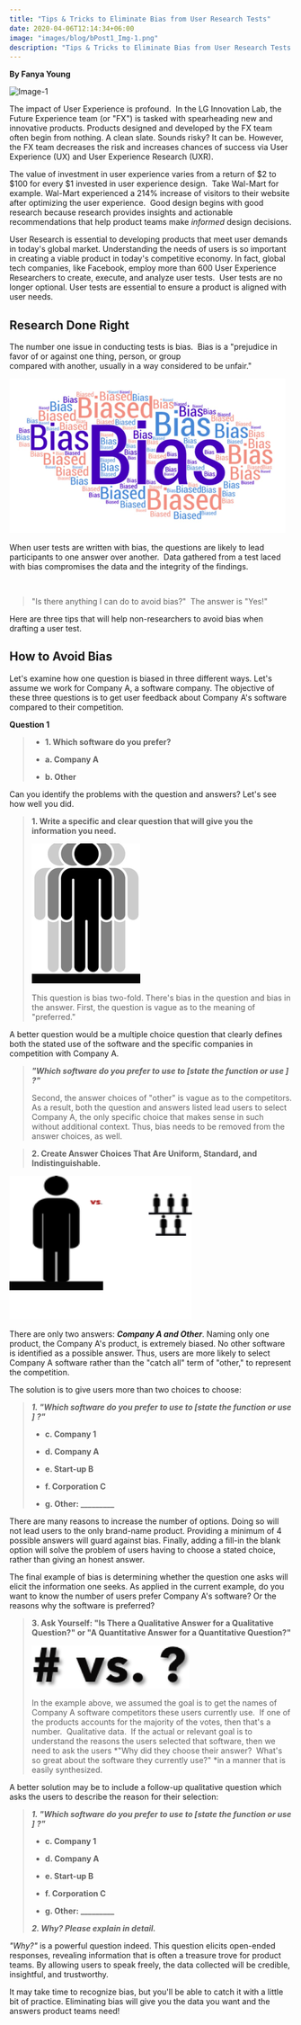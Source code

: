 ```yaml
---
title: "Tips & Tricks to Eliminate Bias from User Research Tests"
date: 2020-04-06T12:14:34+06:00
image: "images/blog/bPost1_Img-1.png"
description: "Tips & Tricks to Eliminate Bias from User Research Tests by Fanya Young"
---
```

**By Fanya Young**

![Image-1](/images/blog/bPost1_Img-1x.png) 

The impact of User
Experience is profound.  In the LG Innovation Lab, the Future Experience
team (or "FX") is tasked with spearheading new and innovative products.
Products designed and developed by the FX team often begin from nothing.
A clean slate. Sounds risky? It can be. However, the FX team decreases
the risk and increases chances of success via User Experience (UX) and
User Experience Research (UXR).

The value of investment in user experience varies from a return of \$2
to \$100 for every \$1 invested in user experience design.  Take
Wal-Mart for example. Wal-Mart experienced a 214% increase of visitors
to their website after optimizing the user experience.  Good design
begins with good research because research provides insights and
actionable recommendations that help product teams make *informed*
design decisions.

User Research is essential to developing products that meet user demands
in today's global market. Understanding the needs of users is so
important in creating a viable product in today's competitive economy.
In fact, global tech companies, like Facebook, employ more than 600 User
Experience Researchers to create, execute, and analyze user tests.  User
tests are no longer optional. User tests are essential to ensure a
product is aligned with user needs.

## Research Done Right

The number one issue in conducting tests is bias.  Bias is a
"prejudice in favor of or against one thing, person, or group
compared with another, usually in a way considered to be unfair."

![Image-2](/images/blog/bPost1_Img-2.png) 

When user tests are written with bias, the
questions are likely to lead participants to one answer over another. 
Data gathered from a test laced with bias compromises the data and the
integrity of the findings. 

                    

>"Is there anything I can do to avoid bias?"  The answer is "Yes!"

Here are three tips that will help non-researchers to avoid bias when
drafting a user test. 

## How to Avoid Bias

Let's examine how one question is biased in three different ways. Let's
assume we work for Company A, a software company. The objective of these
three questions is to get user feedback about Company A's software
compared to their competition.

**Question 1**

> * **1. Which software do you prefer?**
>
> * **a. Company A**
>
> * **b. Other**

Can you identify the problems with the question and answers? Let's see
how well you did.

> **1. Write a specific and clear question that will give you the information you need.**
>
> ![Image-3](/images/blog/bPost1_Img-3.png)
>
> This question is bias two-fold. There's
> bias in the question and bias in the answer. First, the question is
> vague as to the meaning of "preferred."

A better question would be a multiple choice question that clearly
defines both the stated use of the software and the specific companies
in competition with Company A.

> ***"Which software do you prefer to use to \[state the function or use
> \] ?"***
>
> Second, the answer choices of "other" is vague as to the competitors.
> As a result, both the question and answers listed lead users to select
> Company A, the only specific choice that makes sense in such without
> additional context. Thus, bias needs to be removed from the answer
> choices, as well.

> **2. Create Answer Choices That Are Uniform, Standard, and Indistinguishable.**

![Image-4](/images/blog/bPost1_Img-4.png)

There are only two answers: ***Company A and Other***. Naming only one product, the Company A's product, is
extremely biased. No other software is identified as a possible answer. Thus, users are more likely to select Company A software rather than the \"catch all\" term of "other," to represent the competition.

The solution is to give users more than two choices to choose: 

> ***1. "Which software do you prefer to use to \[state the function or
> use \] ?"***
>
> * **c. Company 1**
>
> * **d. Company A**
>
> * **e. Start-up B**
>
> * **f. Corporation C**
>
> * **g. Other: \_\_\_\_\_\_\_\_\_**

There are many reasons to increase the number of options. Doing so will
not lead users to the only brand-name product. Providing a minimum of 4
possible answers will guard against bias. Finally, adding a fill-in the
blank option will solve the problem of users having to choose a stated
choice, rather than giving an honest answer.

The final example of bias is determining whether the question one asks
will elicit the information one seeks. As applied in the current
example, do you want to know the number of users prefer Company A's
software? Or the reasons why the software is preferred?

> **3. Ask Yourself: "Is There a Qualitative Answer for a
> Qualitative Question?" or "A Quantitative Answer for a Quantitative
> Question?"**
>
> ![Image-5](/images/blog/bPost1_Img-5.png)
>
> In the example above, we assumed the goal is to get the names of Company
> A software competitors these users
> currently use.  If one of the products accounts for the majority of
> the votes, then that's a number.  Qualitative data.  If the actual or
> relevant goal is to understand the reasons the users selected that
> software, then we need to ask the users *"Why did they choose their
> answer?  What's so great about the software they currently use?" *in a
> manner that is easily synthesized.

A better solution may be to include a follow-up qualitative question
which asks the users to describe the reason for their selection:

> ***1. "Which software do you prefer to use to \[state the function or
> use \] ?"***
>
> * **c. Company 1**
>
> * **d. Company A**
>
> * **e. Start-up B**
>
> * **f. Corporation C**
>
> * **g. Other: \_\_\_\_\_\_\_\_\_**
>
>
> ***2. Why? Please explain in detail.***

*"Why?"* is a powerful question indeed. This question elicits open-ended
responses, revealing information that is often a treasure trove for
product teams. By allowing users to speak freely, the data collected
will be credible, insightful, and trustworthy. 

It may take time to recognize bias, but you'll be able to catch it with
a little bit of practice. Eliminating bias will give you the data you
want and the answers product teams need!
